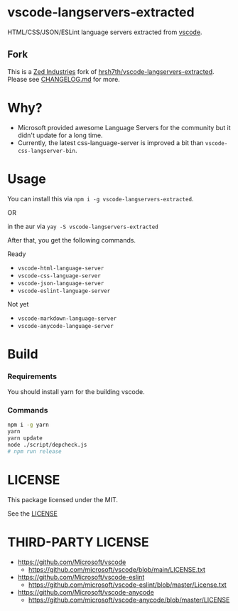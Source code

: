 # vscode-langservers-extracted

HTML/CSS/JSON/ESLint language servers extracted from [vscode](https://github.com/Microsoft/vscode).

## Fork

This is a [Zed Industries](https://zed.dev) fork of [hrsh7th/vscode-langservers-extracted](https://github.com/hrsh7th/vscode-langservers-extracted).  Please see [CHANGELOG.md](CHANGELOG.md) for more.

# Why?

- Microsoft provided awesome Language Servers for the community but it didn't update for a long time.
- Currently, the latest css-language-server is improved a bit than `vscode-css-langserver-bin`.


# Usage

You can install this via `npm i -g vscode-langservers-extracted`.

OR

in the aur via `yay -S vscode-langservers-extracted`

After that, you get the following commands.

Ready

- `vscode-html-language-server`
- `vscode-css-language-server`
- `vscode-json-language-server`
- `vscode-eslint-language-server`

Not yet

- `vscode-markdown-language-server`
- `vscode-anycode-language-server`


# Build

### Requirements

You should install yarn for the building vscode.


### Commands

```bash
npm i -g yarn
yarn
yarn update
node ./script/depcheck.js
# npm run release
```


# LICENSE

This package licensed under the MIT.

See the [LICENSE](./LICENSE)


# THIRD-PARTY LICENSE

- https://github.com/Microsoft/vscode
  - https://github.com/microsoft/vscode/blob/main/LICENSE.txt
- https://github.com/Microsoft/vscode-eslint
  - https://github.com/microsoft/vscode-eslint/blob/master/License.txt
- https://github.com/Microsoft/vscode-anycode
  - https://github.com/microsoft/vscode-anycode/blob/master/LICENSE
